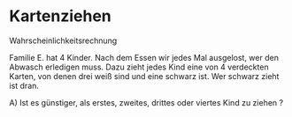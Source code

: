 # Kartenziehen
Wahrscheinlichkeitsrechnung

Familie E. hat 4 Kinder. Nach dem Essen wir jedes Mal ausgelost, wer den Abwasch erledigen muss. 
Dazu zieht jedes Kind eine von 4 verdeckten Karten, von denen drei weiß sind und eine schwarz ist. 
Wer schwarz zieht ist dran.

A) Ist es günstiger, als erstes, zweites, drittes oder viertes Kind zu ziehen ?
